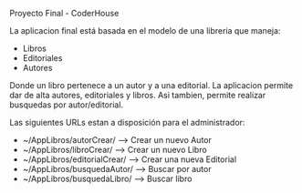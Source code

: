 Proyecto Final - CoderHouse

La aplicacion final está basada en el modelo de una libreria que maneja:
- Libros
- Editoriales
- Autores

Donde un libro pertenece a un autor y a una editorial. La aplicacion permite dar de alta autores, editoriales y libros. Asi tambien, permite realizar busquedas por autor/editorial.

Las siguientes URLs estan a disposición para el administrador:

- ~/AppLibros/autorCrear/   --> Crear un nuevo Autor
- ~/AppLibros/libroCrear/  --> Crear un nuevo Libro
- ~/AppLibros/editorialCrear/ --> Crear una nueva Editorial
- ~/AppLibros/busquedaAutor/ --> Buscar por autor
- ~/AppLibros/busquedaLibro/ --> Buscar libro
